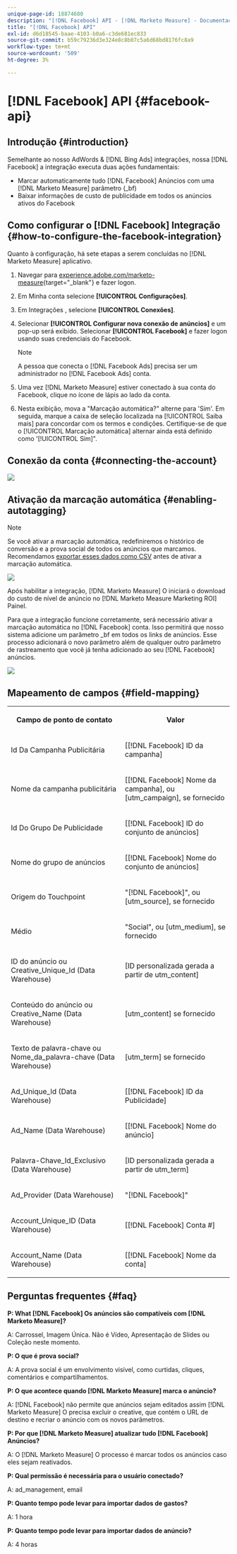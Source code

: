 ```yaml
---
unique-page-id: 18874680
description: "[!DNL Facebook] API - [!DNL Marketo Measure] - Documentação do produto"
title: "[!DNL Facebook] API"
exl-id: d6d18545-baae-4103-b0a6-c3de681ec833
source-git-commit: b59c79236d3e324e8c8b07c5a6d68bd8176fc8a9
workflow-type: tm+mt
source-wordcount: '509'
ht-degree: 3%

---
```


# [!DNL Facebook] API {#facebook-api}

## Introdução {#introduction}

Semelhante ao nosso AdWords &amp; [!DNL Bing Ads] integrações, nossa [!DNL Facebook] a integração executa duas ações fundamentais:

* Marcar automaticamente tudo [!DNL Facebook] Anúncios com uma [!DNL Marketo Measure] parâmetro (_bf)
* Baixar informações de custo de publicidade em todos os anúncios ativos do Facebook

## Como configurar o [!DNL Facebook] Integração {#how-to-configure-the-facebook-integration}

Quanto à configuração, há sete etapas a serem concluídas no [!DNL Marketo Measure] aplicativo.

1. Navegar para [experience.adobe.com/marketo-measure](https://experience.adobe.com/marketo-measure){target=&quot;_blank&quot;} e fazer logon.
1. Em Minha conta selecione **[!UICONTROL Configurações]**.
1. Em Integrações , selecione **[!UICONTROL Conexões]**.
1. Selecionar **[!UICONTROL Configurar nova conexão de anúncios]** e um pop-up será exibido. Selecionar **[!UICONTROL Facebook]** e fazer logon usando suas credenciais do Facebook.

   >[!NOTE]
   >
   >A pessoa que conecta o [!DNL Facebook Ads] precisa ser um administrador no [!DNL Facebook Ads] conta.

1. Uma vez [!DNL Marketo Measure] estiver conectado à sua conta do Facebook, clique no ícone de lápis ao lado da conta.
1. Nesta exibição, mova a &quot;Marcação automática?&quot; alterne para &#39;Sim&#39;. Em seguida, marque a caixa de seleção localizada na [!UICONTROL Saiba mais] para concordar com os termos e condições. Certifique-se de que o [!UICONTROL Marcação automática] alternar ainda está definido como &#39;[!UICONTROL Sim]&quot;.

## Conexão da conta {#connecting-the-account}

![](assets/1.gif)

## Ativação da marcação automática {#enabling-autotagging}

>[!NOTE]
>
>Se você ativar a marcação automática, redefiniremos o histórico de conversão e a prova social de todos os anúncios que marcamos. Recomendamos [exportar esses dados como CSV](https://www.facebook.com/business/help/205067636197240) antes de ativar a marcação automática.

![](assets/2-2.png)

Após habilitar a integração, [!DNL Marketo Measure] O iniciará o download do custo de nível de anúncio no [!DNL Marketo Measure Marketing ROI] Painel.

Para que a integração funcione corretamente, será necessário ativar a marcação automática no [!DNL Facebook] conta. Isso permitirá que nosso sistema adicione um parâmetro _bf em todos os links de anúncios. Esse processo adicionará o novo parâmetro além de qualquer outro parâmetro de rastreamento que você já tenha adicionado ao seu [!DNL Facebook] anúncios.

![](assets/3.gif)

## Mapeamento de campos {#field-mapping}

<table> 
 <colgroup> 
  <col> 
  <col> 
 </colgroup> 
 <tbody> 
  <tr> 
   <th><p><strong>Campo de ponto de contato</strong></p></th> 
   <th><p><strong>Valor</strong></p></th> 
  </tr> 
  <tr> 
   <td><p>Id Da Campanha Publicitária</p></td> 
   <td><p>[[!DNL Facebook] ID da campanha]</p></td> 
  </tr> 
  <tr> 
   <td><p>Nome da campanha publicitária </p></td> 
   <td><p>[[!DNL Facebook] Nome da campanha], ou [utm_campaign], se fornecido</p></td> 
  </tr> 
  <tr> 
   <td><p>Id Do Grupo De Publicidade</p></td> 
   <td><p>[[!DNL Facebook] ID do conjunto de anúncios]</p></td> 
  </tr> 
  <tr> 
   <td><p>Nome do grupo de anúncios</p></td> 
   <td><p>[[!DNL Facebook] Nome do conjunto de anúncios]</p></td> 
  </tr> 
  <tr> 
   <td><p>Origem do Touchpoint</p></td> 
   <td><p>"[!DNL Facebook]", ou [utm_source], se fornecido</p></td> 
  </tr> 
  <tr> 
   <td><p>Médio</p></td> 
   <td><p>"Social", ou [utm_medium], se fornecido</p></td> 
  </tr> 
  <tr> 
   <td><p>ID do anúncio ou Creative_Unique_Id (Data Warehouse)</p></td> 
   <td><p>[ID personalizada gerada a partir de utm_content]</p></td> 
  </tr> 
  <tr> 
   <td><p>Conteúdo do anúncio ou Creative_Name (Data Warehouse)</p></td> 
   <td><p>[utm_content] se fornecido</p></td> 
  </tr> 
  <tr> 
   <td><p>Texto de palavra-chave ou Nome_da_palavra-chave (Data Warehouse)</p></td> 
   <td><p>[utm_term] se fornecido</p></td> 
  </tr> 
  <tr> 
   <td><p>Ad_Unique_Id (Data Warehouse)</p></td> 
   <td><p>[[!DNL Facebook] ID da Publicidade]</p></td> 
  </tr> 
  <tr> 
   <td><p>Ad_Name (Data Warehouse)</p></td> 
   <td><p>[[!DNL Facebook] Nome do anúncio]</p></td> 
  </tr> 
  <tr> 
   <td><p>Palavra-Chave_Id_Exclusivo (Data Warehouse)</p></td> 
   <td><p>[ID personalizada gerada a partir de utm_term]</p></td> 
  </tr> 
  <tr> 
   <td><p>Ad_Provider (Data Warehouse)</p></td> 
   <td><p>"[!DNL Facebook]"</p></td> 
  </tr> 
  <tr> 
   <td><p>Account_Unique_ID (Data Warehouse)</p></td> 
   <td><p>[[!DNL Facebook] Conta #]</p></td> 
  </tr> 
  <tr> 
   <td><p>Account_Name (Data Warehouse)</p></td> 
   <td><p>[[!DNL Facebook] Nome da conta]</p></td> 
  </tr> 
 </tbody> 
</table>

## Perguntas frequentes {#faq}

**P: What [!DNL Facebook] Os anúncios são compatíveis com [!DNL Marketo Measure]?**

A: Carrossel, Imagem Única. Não é Vídeo, Apresentação de Slides ou Coleção neste momento.

**P: O que é prova social?**

A: A prova social é um envolvimento visível, como curtidas, cliques, comentários e compartilhamentos.

**P: O que acontece quando [!DNL Marketo Measure] marca o anúncio?**

A: [!DNL Facebook] não permite que anúncios sejam editados assim [!DNL Marketo Measure] O precisa excluir o creative, que contém o URL de destino e recriar o anúncio com os novos parâmetros.

**P: Por que [!DNL Marketo Measure] atualizar tudo [!DNL Facebook] Anúncios?**

A: O [!DNL Marketo Measure] O processo é marcar todos os anúncios caso eles sejam reativados.

**P: Qual permissão é necessária para o usuário conectado?**

A: ad_management, email

**P: Quanto tempo pode levar para importar dados de gastos?**

A: 1 hora

**P: Quanto tempo pode levar para importar dados de anúncio?**

A: 4 horas
